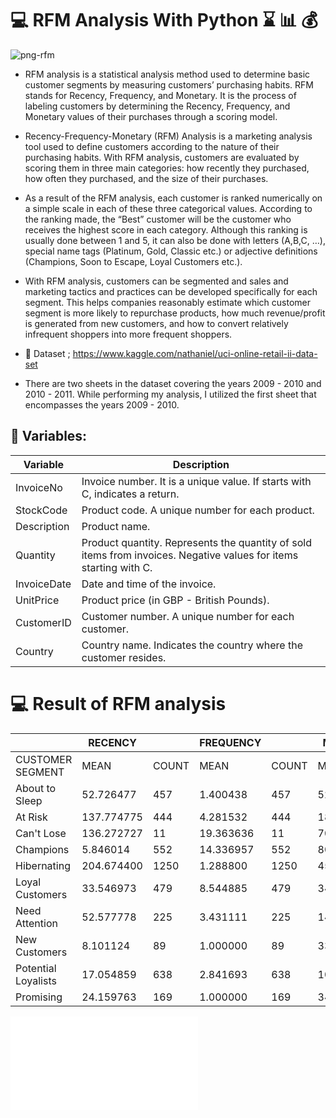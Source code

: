 # :computer: **RFM Analysis With Python** :hourglass: :bar_chart: :moneybag:

![png-rfm](https://www.dijitalmecmua.com/wp-content/uploads/2021/09/RFM-analizi-1200x642.jpg)


* RFM analysis is a statistical analysis method used to determine basic customer segments by measuring customers’ purchasing habits. RFM stands for Recency, Frequency, and Monetary. It is the process of labeling customers by determining the Recency, Frequency, and Monetary values of their purchases through a scoring model.

* Recency-Frequency-Monetary (RFM) Analysis is a marketing analysis tool used to define customers according to the nature of their purchasing habits. With RFM analysis, customers are evaluated by scoring them in three main categories: how recently they purchased, how often they purchased, and the size of their purchases.

* As a result of the RFM analysis, each customer is ranked numerically on a simple scale in each of these three categorical values. According to the ranking made, the “Best” customer will be the customer who receives the highest score in each category. Although this ranking is usually done between 1 and 5, it can also be done with letters (A,B,C, …), special name tags (Platinum, Gold, Classic etc.) or adjective definitions (Champions, Soon to Escape, Loyal Customers etc.).

* With RFM analysis, customers can be segmented and sales and marketing tactics and practices can be developed specifically for each segment. This helps companies reasonably estimate which customer segment is more likely to repurchase products, how much revenue/profit is generated from new customers, and how to convert relatively infrequent shoppers into more frequent shoppers.

* :pushpin: Dataset ; https://www.kaggle.com/nathaniel/uci-online-retail-ii-data-set
* There are two sheets in the dataset covering the years 2009 - 2010 and 2010 - 2011. While performing my analysis, I utilized the first sheet that encompasses the years 2009 - 2010.

## :pushpin: Variables:

| Variable     | Description                                                  |
|--------------|--------------------------------------------------------------|
| InvoiceNo    | Invoice number. It is a unique value. If starts with C, indicates a return. |
| StockCode    | Product code. A unique number for each product.             |
| Description  | Product name.                                               |
| Quantity     | Product quantity. Represents the quantity of sold items from invoices. Negative values for items starting with C. |
| InvoiceDate  | Date and time of the invoice.                               |
| UnitPrice    | Product price (in GBP - British Pounds).                     |
| CustomerID   | Customer number. A unique number for each customer.         |
| Country      | Country name. Indicates the country where the customer resides. |


# :computer: Result of RFM analysis
|                      |     RECENCY     |               |     FREQUENCY     |               |      MONETARY     |               |
|----------------------|-----------------|---------------|-------------------|---------------|-------------------|---------------|
| CUSTOMER SEGMENT     |     MEAN        |     COUNT     |     MEAN          |     COUNT     |      MEAN         |      COUNT    |
| About to Sleep       | 52.726477       | 457           | 1.400438          | 457           | 523.735098        | 457           |
| At Risk              | 137.774775      | 444           | 4.281532          | 444           | 1827.981466       | 444           |
| Can't Lose           | 136.272727      | 11            | 19.363636         | 11            | 7028.365455       | 11            |
| Champions            | 5.846014        | 552           | 14.336957         | 552           | 8010.322451       | 552           |
| Hibernating          | 204.674400      | 1250          | 1.288800          | 1250          | 450.531211        | 1250          |
| Loyal Customers      | 33.546973       | 479           | 8.544885          | 479           | 3483.544061       | 479           |
| Need Attention       | 52.577778       | 225           | 3.431111          | 225           | 1412.024933       | 225           |
| New Customers        | 8.101124        | 89            | 1.000000          | 89            | 337.436854        | 89            |
| Potential Loyalists  | 17.054859       | 638           | 2.841693          | 638           | 1009.464625       | 638           |
| Promising            | 24.159763       | 169           | 1.000000          | 169           | 345.946805        | 169           |

![Örnek Resim](file:///C:/Users/OMEN/OneDrive/Masa%C3%BCst%C3%BC/Data%20Analysis/3-PYHTON%20MOD%C3%9CL%C3%9C/RFM%20CHART.pdf)
